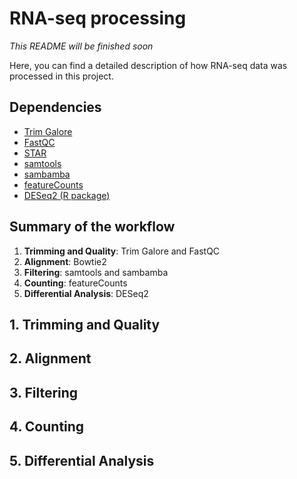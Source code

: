# RNA-seq processing

*This README will be finished soon* 

Here, you can find a detailed description of how RNA-seq data was processed in this project.

## Dependencies

* [Trim Galore](https://github.com/FelixKrueger/TrimGalore)
* [FastQC](https://www.bioinformatics.babraham.ac.uk/projects/fastqc/)
* [STAR](https://github.com/alexdobin/STAR/tree/master)
* [samtools](http://www.htslib.org/download/)
* [sambamba](https://github.com/biod/sambamba)
* [featureCounts](https://rnnh.github.io/bioinfo-notebook/docs/featureCounts.html)
* [DESeq2 (R package)](https://bioconductor.org/packages/release/bioc/html/DESeq2.html)


## Summary of the workflow

1. **Trimming and Quality**: Trim Galore and FastQC
2. **Alignment**: Bowtie2
3. **Filtering**: samtools and sambamba
5. **Counting**: featureCounts
6. **Differential Analysis**: DESeq2


## 1. Trimming and Quality

## 2. Alignment

## 3. Filtering

## 4. Counting

## 5. Differential Analysis


